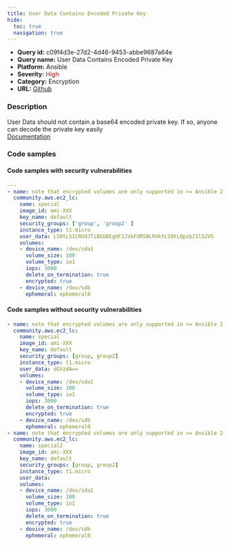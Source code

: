 ```yaml
---
title: User Data Contains Encoded Private Key
hide:
  toc: true
  navigation: true
---
```


<style>
  .highlight .hll {
    background-color: #ff171742;
  }
  .md-content {
    max-width: 1100px;
    margin: 0 auto;
  }
</style>

-   **Query id:** c09f4d3e-27d2-4d46-9453-abbe9687a64e
-   **Query name:** User Data Contains Encoded Private Key
-   **Platform:** Ansible
-   **Severity:** <span style="color:#C00">High</span>
-   **Category:** Encryption
-   **URL:** [Github](https://github.com/Checkmarx/kics/tree/master/assets/queries/ansible/aws/user_data_contains_encoded_private_key)

### Description
User Data should not contain a base64 encoded private key. If so, anyone can decode the private key easily<br>
[Documentation](https://docs.ansible.com/ansible/latest/collections/community/aws/ec2_lc_module.html)

### Code samples
#### Code samples with security vulnerabilities
```yaml title="Positive test num. 1 - yaml file" hl_lines="9"
---
- name: note that encrypted volumes are only supported in >= Ansible 2.4
  community.aws.ec2_lc:
    name: special
    image_id: ami-XXX
    key_name: default
    security_groups: ['group', 'group2' ]
    instance_type: t1.micro
    user_data: LS0tLS1CRUdJTiBSU0EgUFJJVkFURSBLRVktLS0tLQpzb21lS2V5
    volumes:
    - device_name: /dev/sda1
      volume_size: 100
      volume_type: io1
      iops: 3000
      delete_on_termination: true
      encrypted: true
    - device_name: /dev/sdb
      ephemeral: ephemeral0

```


#### Code samples without security vulnerabilities
```yaml title="Negative test num. 1 - yaml file"
- name: note that encrypted volumes are only supported in >= Ansible 2.4
  community.aws.ec2_lc:
    name: special
    image_id: ami-XXX
    key_name: default
    security_groups: [group, group2]
    instance_type: t1.micro
    user_data: dGVzdA==
    volumes:
    - device_name: /dev/sda1
      volume_size: 100
      volume_type: io1
      iops: 3000
      delete_on_termination: true
      encrypted: true
    - device_name: /dev/sdb
      ephemeral: ephemeral0
- name: note that encrypted volumes are only supported in >= Ansible 2.4.2
  community.aws.ec2_lc:
    name: special2
    image_id: ami-XXX
    key_name: default
    security_groups: [group, group2]
    instance_type: t1.micro
    user_data:
    volumes:
    - device_name: /dev/sda1
      volume_size: 100
      volume_type: io1
      iops: 3000
      delete_on_termination: true
      encrypted: true
    - device_name: /dev/sdb
      ephemeral: ephemeral0

```
